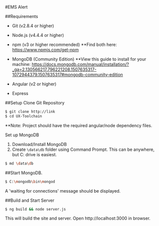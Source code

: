 #EMS Alert


##Requirements
- Git (v2.8.4 or higher)

- Node.js (v4.4.4 or higher) 
- npm (v3 or higher recommended)
**Find both here: https://www.npmjs.com/get-npm

- MongoDB (Community Edition)
**View this guide to install for your machine: https://docs.mongodb.com/manual/installation/?_ga=2.130566217.796221208.1507635317-1072944379.1507635317#mongodb-community-edition

- Angular (v2 or higher)
- Express


##Setup
Clone Git Repository
```bash
$ git clone http://link
$ cd UX-Toolchain
```
**Note: Project should have the required angular/node dependency files. 


Set up MongoDB
1. Download/Install MongoDB
2. Create `\data\db` folder using Command Prompt.  This can be anywhere, but C: drive is easiest.
```bash
$ md \data\db
```



##Start MongoDB.
```bash
$ C:\mongodb\bin\mongod
```
A 'waiting for connections' message should be displayed.


##Build and Start Server
```bash
$ ng build && node server.js
```
This will build the site and server. Open http://localhost:3000 in browser.
